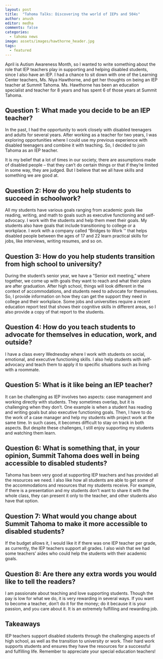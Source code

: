 ```yaml
---
layout: post
title:  "Tahoma Talks: Discovering the world of IEPs and 504s"
author: anush
editor: medha
comments: false
categories:
  - tahoma news
image: assets/images/hawthorne_header.jpg
tags:
  - featured
---
```


April is Autism Awareness Month, so I wanted to write something about the role that IEP teachers play in supporting and helping disabled students, since I also have an IEP. I had a chance to sit down with one of the Learning Center teachers, Ms. Niya Hawthorne, and get her thoughts on being an IEP teacher at Summit Tahoma. Ms. Hawthorne has been an education specialist and teacher for 8 years and has spent 6 of those years at Summit Tahoma. 

## Question 1: What made you decide to be an IEP teacher? 

In the past, I had the opportunity to work closely with disabled teenagers and adults for several years. After working as a teacher for two years, I was exploring opportunities where I could use my previous experience with disabled teenagers and combine it with teaching. So, I decided to join Tahoma as an IEP teacher. 

It is my belief that a lot of times in our society, there are assumptions made of disabled people – that they can’t do certain things or that if they’re limited in some way, they are judged. But I believe that we all have skills and something we are good at.

## Question 2: How do you help students to succeed in schoolwork?

All my students have various goals ranging from academic goals like reading, writing, and math to goals such as executive functioning and self-advocacy. I work with the students and help them meet their goals. My students also have goals that include transitioning to college or a workplace. I work with a company called “Bridges to Work '' that helps disabled people between the ages of 17 and 22 learn practical skills for jobs, like interviews, writing resumes, and so on.

## Question 3: How do you help students transition from high school to university?

During the student’s senior year, we have a “Senior exit meeting,” where together, we come up with goals they want to reach and what their plans are after graduation. After high school, things will look different in the context of accommodations, and students need to advocate for themselves. So, I provide information on how they can get the support they need in college and their workplace. Some jobs and universities require a recent education report test that shows their cognitive skills in different areas, so I also provide a copy of that report to the students.

## Question 4: How do you teach students to advocate for themselves in education, work, and outside?

I have a class every Wednesday where I work with students on social, emotional, and executive functioning skills. I also help students with self-advocacy and teach them to apply it to specific situations such as living with a roommate. 

## Question 5: What is it like being an IEP teacher?

It can be challenging as IEP involves two aspects: case management and working directly with students. They sometimes overlap, but it is challenging when they don’t. One example is when a student has reading and writing goals but also executive functioning goals. Then, I have to do the work of a case manager and help my students with project work at the same time. In such cases, it becomes difficult to stay on track in both aspects. But despite these challenges, I still enjoy supporting my students and watching them learn.

## Question 6: What is something that, in your opinion, Summit Tahoma does well in being accessible to disabled students?

Tahoma has been very good at supporting IEP teachers and has provided all the resources we need. I also like how all students are able to get some of the accommodations and resources that my students receive. For example, if there is a presentation and my students don’t want to share it with the whole class, they can present it only to the teacher, and other students also have that option. 

## Question 7: What would you change about Summit Tahoma to make it more accessible to disabled students? 

If the budget allows it, I would like it if there was one IEP teacher per grade, as currently, the IEP teachers support all grades. I also wish that we had some teachers’ aides who could help the students with their academic goals. 

## Question 8: Are there any extra words you would like to tell the readers?

I am passionate about teaching and love supporting students. Though the pay is low for what we do, it is very rewarding in several ways. If you want to become a teacher, don’t do it for the money; do it because it is your passion, and you care about it. It is an extremely fulfilling and rewarding job.

## Takeaways

IEP teachers support disabled students through the challenging aspects of high school, as well as the transition to university or work. Their hard work supports students and ensures they have the resources for a successful and fulfilling life. Remember to appreciate your special education teachers!